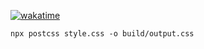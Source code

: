 [![wakatime](https://wakatime.com/badge/user/49ee5b93-5588-4f44-a2a6-bceec1836f4a/project/aadc07a6-1d7d-4c41-989f-344ca0462657.svg)](https://wakatime.com/badge/user/49ee5b93-5588-4f44-a2a6-bceec1836f4a/project/aadc07a6-1d7d-4c41-989f-344ca0462657)

```npx postcss style.css -o build/output.css```
